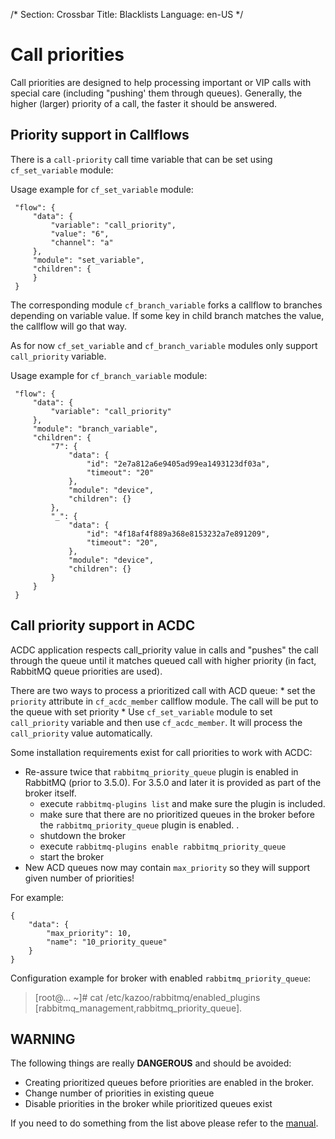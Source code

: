 /*
Section: Crossbar
Title: Blacklists
Language: en-US
*/

Call priorities
=================
Call priorities are designed to help processing important or VIP calls with special care (including "pushing' them through queues). Generally, the higher (larger) priority of a call, the faster it should be answered.

Priority support in Callflows
---------------------------------
There is a `call-priority` call time variable that can be set using `cf_set_variable` module:

Usage example for `cf_set_variable` module:

	 "flow": {
	     "data": {
	         "variable": "call_priority",
	         "value": "6",
	         "channel": "a"
	     },
	     "module": "set_variable",
	     "children": {
	     }
	 }

The corresponding module `cf_branch_variable` forks a callflow to branches depending on variable value. If some key in child branch matches the value, the callflow will go that way.

As for now `cf_set_variable` and `cf_branch_variable` modules only support  `call_priority` variable.

Usage example for `cf_branch_variable` module:

	 "flow": {
	     "data": {
             "variable": "call_priority"
	     },
	     "module": "branch_variable",
         "children": {
             "7": {
                 "data": {
                     "id": "2e7a812a6e9405ad99ea1493123df03a",
                     "timeout": "20"
                 },
                 "module": "device",
                 "children": {}
             },
             "_": {
                 "data": {
                     "id": "4f18af4f889a368e8153232a7e891209",
                     "timeout": "20",
                 },
                 "module": "device",
                 "children": {}
             }
	     }
	 }

Call priority support in ACDC
--------------------------------

ACDC application respects call_priority value in calls and "pushes" the call through the queue until it matches queued call with higher priority (in fact, RabbitMQ queue priorities are used).

There are two ways to process a prioritized call with ACD queue:
	* set the `priority` attribute in `cf_acdc_member` callflow module. The call will be put to the queue with set priority
	* Use `cf_set_variable` module to set `call_priority` variable and then use `cf_acdc_member`. It will process the `call_priority` value automatically.

Some installation requirements exist for call priorities to work with ACDC:

 - Re-assure twice that  `rabbitmq_priority_queue` plugin is enabled in RabbitMQ (prior to 3.5.0). For 3.5.0 and later it is provided as part of the broker itself. 
	 - execute `rabbitmq-plugins list` and make sure the plugin is included.
	 - make sure that there are no prioritized queues in the broker before the `rabbitmq_priority_queue` plugin is enabled. . 
	 - shutdown the broker
	 - execute `rabbitmq-plugins enable rabbitmq_priority_queue`
	 - start the broker
 - New ACD queues now may contain `max_priority` so they will support given number of priorities!

For example:

    {
        "data": {
            "max_priority": 10,
            "name": "10_priority_queue"
        }
    }

Configuration example for broker with enabled `rabbitmq_priority_queue`:

> [root@... ~]# cat /etc/kazoo/rabbitmq/enabled_plugins 
> [rabbitmq_management,rabbitmq_priority_queue].

WARNING
--------------
The following things are really **DANGEROUS** and should be avoided:
* Creating prioritized queues before priorities are enabled in the broker.
* Change number of priorities in existing queue
* Disable priorities in the broker while prioritized queues exist

If you need to do something from the list above please refer to the [manual](https://github.com/rabbitmq/rabbitmq-priority-queue/tree/3431dc1ef8ea53e9a556c6be8bc1b417ac03b58d).
